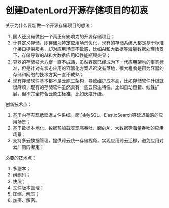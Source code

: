 # 创建DatenLord开源存储项目的初衷

关于为什么要新做一个开源存储项目的想法：
1. 国人还没有做出一个真正有影响力的开源存储项目；
2. 计算定义存储，即存储为特定应用场景优化，现有的存储系统大都是基于标准化接口提供服务，却对应用场景不敏感，比如AI和大数据等海量数据处理场景下，存储导致的AI和大数据应用IO性能瓶颈突显；
3. 容器的存储技术方案一直不成熟，虽然容器已经成为下一代应用架构的事实标准，但是针对有状态应用的容器化方案迟迟没有落地，很大程度是因为容器的存储和网络的技术方案一直不成熟；
4. 现有存储软件基本都不是云原生架构，导致维护成本高，比如存储软件升级就很麻烦，现有的存储软件虽然具有一些云原生特性，比如自动容错、线性扩展，但不完全符合云原生标准，比如灰度升级。

创新技术点：
1. 基于内存实现低延迟文件系统，面向MySQL、ElasticSearch等延迟敏感的应用场景；
2. 基于数据本地化、数据预加载实现高吞吐，面向AI、大数据等海量吞吐的应用场景；
3. 支持多云数据管理，提供跨云统一存储视角，实现应用跨云迁移，避免应用对云厂商的绑定；

必要的技术点：
1. 多副本；
2. 纠删码；
3. 快照；
4. 文件版本管理；
5. 压缩、解压；
6. 加密、解密。
